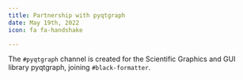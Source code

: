 ```yaml
---
title: Partnership with pyqtgraph
date: May 19th, 2022
icon: fa fa-handshake

---
```


The `#pyqtgraph` channel is created for the Scientific Graphics and GUI library
pyqtgraph, joining `#black-formatter`.

